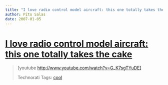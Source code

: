 ```yaml
---
title: "I love radio control model aircraft: this one totally takes the cake"
author: Pito Salas
date: 2007-01-05
---
```

# [I love radio control model aircraft: this one totally takes the cake](None)



>
> [youtube http://www.youtube.com/watch?v=G_K7sgTYuDE]  
>
>
> Technorati Tags: [cool](<http://www.technorati.com/tag/cool>)


